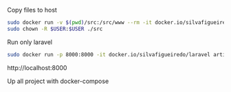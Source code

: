 Copy files to host
```sh
sudo docker run -v $(pwd)/src:/src/www --rm -it docker.io/silvafigueiredo/laravel cp -r /var/www /src  && \
sudo chown -R $USER:$USER ./src
```

Run only laravel
```sh
sudo docker run -p 8000:8000 -it docker.io/silvafigueiredo/laravel artisan serve --host=0.0.0.0
```
http://localhost:8000

Up all project with docker-compose
